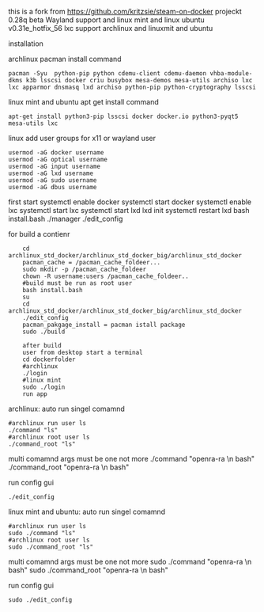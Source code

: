 this is a fork from https://github.com/kritzsie/steam-on-docker projeckt
	0.28q beta Wayland support and linux mint and linux ubuntu
	v0.31e_hotfix_56 lxc support archlinux and linuxmit and ubuntu

installation

archlinux pacman install command

	pacman -Syu  python-pip python cdemu-client cdemu-daemon vhba-module-dkms k3b lsscsi docker criu busybox mesa-demos mesa-utils archiso lxc lxc apparmor dnsmasq lxd archiso python-pip python-cryptography lsscsi
		
linux mint and ubuntu apt get install command

	apt-get install python3-pip lsscsi docker docker.io python3-pyqt5 mesa-utils lxc

linux add user groups for x11 or wayland user

	usermod -aG docker username
	usermod -aG optical username
	usermod -aG input username
	usermod -aG lxd username
	usermod -aG sudo username
	usermod -aG dbus username

first start
	systemctl enable docker
	systemctl start docker
	systemctl enable lxc
	systemctl start lxc
	systemctl start lxd
	lxd init
	systemctl restart lxd
	bash install.bash
	./manager
	./edit_config
	
for build a contienr

		cd archlinux_std_docker/archlinux_std_docker_big/archlinux_std_docker
		pacman_cache = /pacman_cache_foldeer...
		sudo mkdir -p /pacman_cache_foldeer
		chown -R username:users /pacman_cache_foldeer..
		#build must be run as root user
		bash install.bash
		su
		cd archlinux_std_docker/archlinux_std_docker_big/archlinux_std_docker
		./edit_config
		pacman_pakgage_install = pacman istall package
		sudo ./build		

		after build
		user from desktop start a terminal
		cd dockerfolder
		#archlinux
		./login
		#linux mint
		sudo ./login
		run app

archlinux:
auto run
singel comamnd

	#archlinux run user ls
	./command "ls"
	#archlinux root user ls
	./command_root "ls"
	
multi comamnd
args must be one not more
	./command "openra-ra \n bash"
	./command_root "openra-ra \n bash"

run config gui

	./edit_config

linux mint and ubuntu:
auto run
singel comamnd

	#archlinux run user ls
	sudo ./command "ls"
	#archlinux root user ls
	sudo ./command_root "ls"
	
multi comamnd
args must be one not more
	sudo ./command "openra-ra \n bash"
	sudo ./command_root "openra-ra \n bash"

run config gui

	sudo ./edit_config
